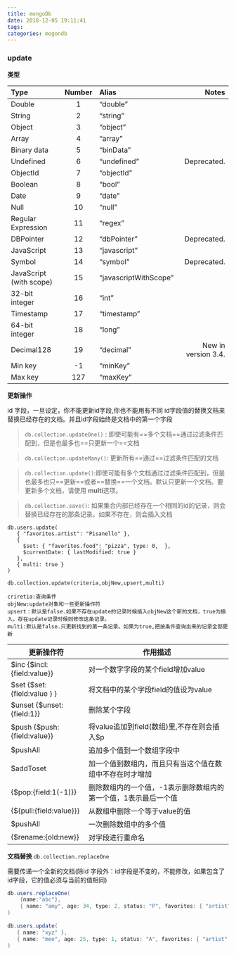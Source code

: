 ```yaml
---
title: mongoDb
date: 2018-12-05 19:11:41
tags:
categories: mogondb
---
```


### update

**类型**

| Type                    | Number | Alias                 |               Notes |
| :---------------------- | :----: | :-------------------- | ------------------: |
| Double                  |   1    | “double”              |                     |
| String                  |   2    | “string”              |                     |
| Object                  |   3    | “object”              |                     |
| Array                   |   4    | “array”               |                     |
| Binary data             |   5    | “binData”             |                     |
| Undefined               |   6    | “undefined”           |         Deprecated. |
| ObjectId                |   7    | “objectId”            |                     |
| Boolean                 |   8    | “bool”                |                     |
| Date                    |   9    | “date”                |                     |
| Null                    |   10   | “null”                |                     |
| Regular Expression      |   11   | “regex”               |                     |
| DBPointer               |   12   | “dbPointer”           |         Deprecated. |
| JavaScript              |   13   | “javascript”          |                     |
| Symbol                  |   14   | “symbol”              |         Deprecated. |
| JavaScript (with scope) |   15   | “javascriptWithScope” |                     |
| 32-bit integer          |   16   | “int”                 |                     |
| Timestamp               |   17   | “timestamp”           |                     |
| 64-bit integer          |   18   | “long”                |                     |
| Decimal128              |   19   | “decimal”             | New in version 3.4. |
| Min key                 |   -1   | “minKey”              |                     |
| Max key                 |  127   | “maxKey”              |                     |

**更新操作**

id 字段，一旦设定，你不能更新id字段,你也不能用有不同 id字段值的替换文档来替换已经存在的文档。并且id字段始终是文档中的第一个字段

> `db.collection.updateOne()` : 即使可能有==多个文档==通过过滤条件匹配到，但是也最多也==只更新一个==文档

> `db.collection.updateMany()`: 更新所有==通过==过滤条件匹配的文档

> `db.collection.update()`:即使可能有多个文档通过过滤条件匹配到，但是也最多也只==更新==或者==替换==一个文档。默认只更新一个文档。要更新多个文档，请使用 **multi**选项。

> `db.collection.save()`: 如果集合内部已经存在一个相同的id的记录，则会替换已经存在的那条记录。如果不存在，则会插入文档

```
db.users.update(
   { "favorites.artist": "Pisanello" },
   {
     $set: { "favorites.food": "pizza", type: 0,  },
     $currentDate: { lastModified: true }
   },
   { multi: true }
)
```

`db.collection.update(criteria,objNew,upsert,multi)`

```
criretia:查询条件
objNew:update对象和一些更新操作符
upsert：默认是false.如果不存在update的记录时候插入objNew这个新的文档，true为插入。存在update记录时候则修改这条记录。
multi:默认是false.只更新找到的第一条记录。如果为true,把按条件查询出来的记录全部更新
```

| 更新操作符                   | 作用描述                                                     |
| ---------------------------- | ------------------------------------------------------------ |
| $inc   {$incl:{field:value}} | 对一个数字字段的某个field增加value                           |
| $set {$set: {field:value } } | 将文档中的某个字段field的值设为value                         |
| $unset  {$unset:{field:1}}   | 删除某个字段                                                 |
| $push {$push:{field:value}}  | 将value追加到field(数组)里,不存在则会插入$p                  |
| $pushAll                     | 追加多个值到一个数组字段中                                   |
| $addToset                    | 加一个值到数组内，而且只有当这个值在数组中不存在时才增加     |
| {$pop:{field:1(-1)}}         | 删除数组内的一个值，-1表示删除数组内的第一个值，1表示最后一个值 |
| {${pull:{field:value}}}      | 从数组中删除一个等于value的值                                |
| $pushAll                     | 一次删除数组中的多个值                                       |
| {$rename:{old:new}}          | 对字段进行重命名                                             |

 **文档替换**   `db.collection.replaceOne`

需要传递一个全新的文档(除id 字段外：id字段是不变的，不能修改，如果包含了id字段，它的值必须与当前的值相同)

```java
db.users.replaceOne(
    {name:"abc"},
    { name: "amy", age: 34, type: 2, status: "P", favorites: { "artist": "Dali", food: "donuts" } }
)
    
db.users.update(
   { name: "xyz" },
   { name: "mee", age: 25, type: 1, status: "A", favorites: { "artist": "Matisse", food: "mango" } }
)
```

